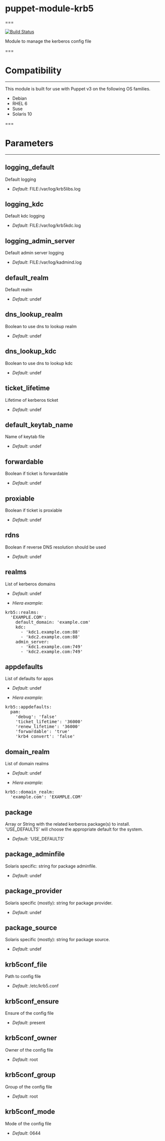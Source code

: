 # puppet-module-krb5
===

[![Build Status](https://travis-ci.org/emahags/puppet-module-krb5.png?branch=master)](https://travis-ci.org/emahags/puppet-module-krb5)

Module to manage the kerberos config file

===

# Compatibility
---------------
This module is built for use with Puppet v3 on the following OS families.

* Debian
* RHEL 6
* Suse
* Solaris 10

===

# Parameters
------------

logging_default
---------------
Default logging

- *Default*: FILE:/var/log/krb5libs.log

logging_kdc
-----------
Default kdc logging

- *Default*: FILE:/var/log/krb5kdc.log

logging_admin_server
--------------------
Default admin server logging

- *Default*: FILE:/var/log/kadmind.log

default_realm
-------------
Default realm

- *Default*: undef

dns_lookup_realm
----------------
Boolean to use dns to lookup realm

- *Default*: undef

dns_lookup_kdc
--------------
Boolean to use dns to lookup kdc

- *Default*: undef

ticket_lifetime
---------------
Lifetime of kerberos ticket

- *Default*: undef

default_keytab_name
-------------------
Name of keytab file

- *Default*: undef

forwardable
-----------
Boolean if ticket is forwardable

- *Default*: undef

proxiable
---------
Boolean if ticket is proxiable

- *Default*: undef

rdns
----
Boolean if reverse DNS resolution should be used

- *Default*: undef

realms
------
List of kerberos domains

- *Default*: undef

- *Hiera example*:
<pre>
krb5::realms:
  'EXAMPLE.COM':
    default_domain: 'example.com'
    kdc:
      - 'kdc1.example.com:88'
      - 'kdc2.example.com:88'
    admin_server:
      - 'kdc1.example.com:749'
      - 'kdc2.example.com:749'
</pre>

appdefaults
-----------
List of defaults for apps

- *Default*: undef

- *Hiera example*:
<pre>
krb5::appdefaults:
  pam:
    'debug': 'false'
    'ticket_lifetime': '36000'
    'renew_lifetime': '36000'
    'forwardable': 'true'
    'krb4_convert': 'false'
</pre>

domain_realm
------------
List of domain realms

- *Default*: undef

- *Hiera example*:
<pre>
krb5::domain_realm:
  'example.com': 'EXAMPLE.COM'
</pre>

package
-------
Array or String with the related kerberos package(s) to install. 'USE_DEFAULTS' will choose the appropriate default for the system.

- *Default*: 'USE_DEFAULTS'

package_adminfile
-----------------
Solaris specific: string for package adminfile.

- *Default*: undef

package_provider
----------------
Solaris specific (mostly): string for package provider.

- *Default*: undef

package_source
--------------
Solaris specific (mostly): string for package source.

- *Default*: undef

krb5conf_file
-------------
Path to config file

- *Default*: /etc/krb5.conf

krb5conf_ensure
---------------
Ensure of the config file

- *Default*: present

krb5conf_owner
--------------
Owner of the config file

- *Default*: root

krb5conf_group
--------------
Group of the config file

- *Default*: root

krb5conf_mode
-------------
Mode of the config file

- *Default*: 0644
